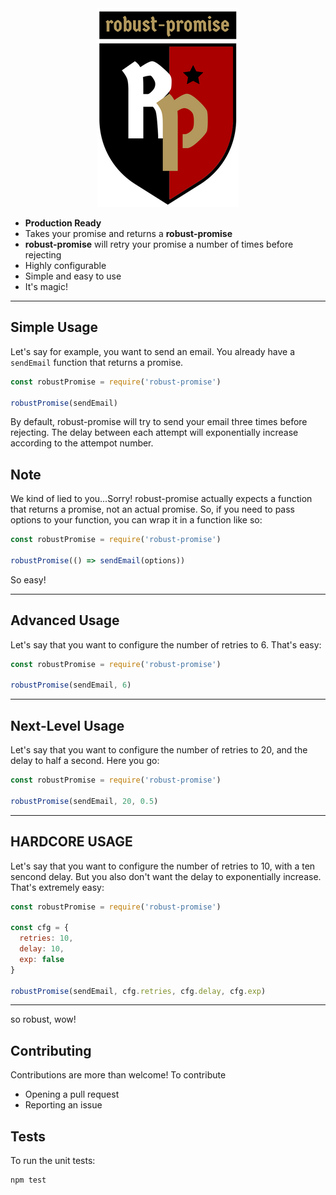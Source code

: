 <center>
<img src="https://raw.githubusercontent.com/NateDigital/robust-promise/master/doc/logo.png" />

</center>

 * **Production Ready**
 * Takes your promise and returns a **robust-promise**
 * **robust-promise** will retry your promise a number of times before rejecting
 * Highly configurable
 * Simple and easy to use
 * It's magic!


---

## Simple Usage


Let's say for example, you want to send an email. You already have a `sendEmail` function that returns a promise.

```js 
const robustPromise = require('robust-promise')

robustPromise(sendEmail)
```

By default, robust-promise will try to send your email three times before rejecting. The delay between each attempt will exponentially increase according to the attempot number.


## Note

We kind of lied to you...Sorry! robust-promise actually expects a function that returns a promise, not an actual promise. So, if you need to pass options to your function, you can wrap it in a function like so:

```js 
const robustPromise = require('robust-promise')

robustPromise(() => sendEmail(options))
```

So easy!


---

## Advanced Usage

Let's say that you want to configure the number of retries to 6. That's easy:

```js 
const robustPromise = require('robust-promise')

robustPromise(sendEmail, 6)
```

---

## Next-Level Usage

Let's say that you want to configure the number of retries to 20, and the delay to half a second. Here you go:

```js 
const robustPromise = require('robust-promise')

robustPromise(sendEmail, 20, 0.5)
```

---

## HARDCORE USAGE

Let's say that you want to configure the number of retries to 10, with a ten sencond delay. But you also don't want the delay to exponentially increase. That's extremely easy:

```js 
const robustPromise = require('robust-promise')

const cfg = {
  retries: 10,
  delay: 10,
  exp: false
}

robustPromise(sendEmail, cfg.retries, cfg.delay, cfg.exp)
```

---



so robust, wow!



## Contributing

Contributions are more than welcome! To contribute

 - Opening a pull request
 - Reporting an issue

## Tests

To run the unit tests:
```
npm test
```
